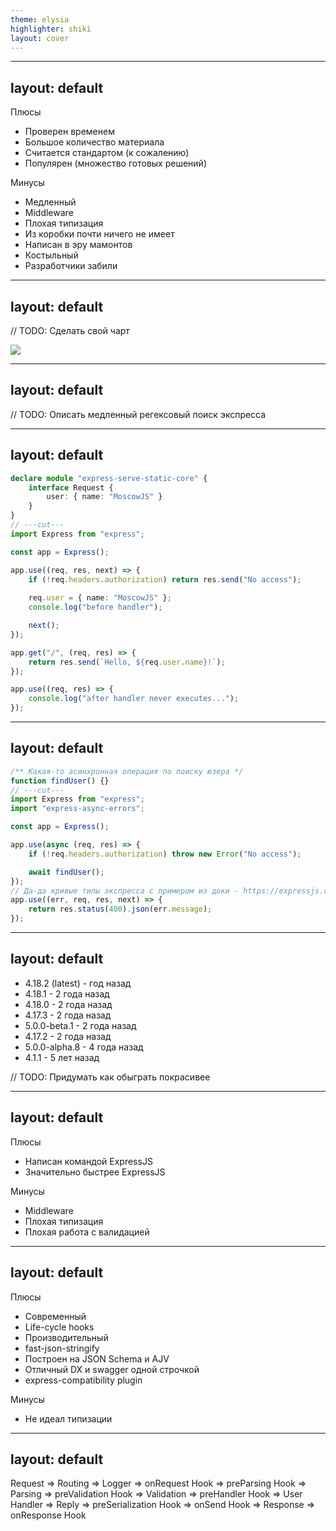 ```yaml
---
theme: elysia
highlighter: shiki
layout: cover
---
```


<CoverContent/>

---
layout: default
---
<SlideLogo framework="ExpressJS" title="Плюсы и минусы"/>

<p class="text-green">Плюсы</p>

- Проверен временем
- Большое количество материала
- Считается стандартом (к сожалению)
- Популярен (множество готовых решений)

<p class="text-red">Минусы</p>

- Медленный
- Middleware
- Плохая типизация
- Из коробки почти ничего не имеет
- Написан в эру мамонтов
- Костыльный
- Разработчики забили

---
layout: default
---
<SlideLogo framework="ExpressJS" title="Медленный"/>

// TODO: Сделать свой чарт

<img class="mt-7" src="/benchmark.png"/>

---
layout: default
---
<SlideLogo framework="ExpressJS" title="Медленный"/>

// TODO: Описать медленный регексовый поиск экспресса

---
layout: default
---
<SlideLogo framework="ExpressJS" title="Middleware"/>

<div class="mt-7"/>

```ts twoslash
declare module "express-serve-static-core" {
    interface Request {
        user: { name: "MoscowJS" }
    }
}
// ---cut---
import Express from "express";

const app = Express();

app.use((req, res, next) => {
	if (!req.headers.authorization) return res.send("No access");
    
	req.user = { name: "MoscowJS" };
	console.log("before handler");

	next();
});

app.get("/", (req, res) => {
	return res.send(`Hello, ${req.user.name}!`);
});

app.use((req, res) => {
	console.log("after handler never executes...");
});
```

---
layout: default
---

<SlideLogo framework="ExpressJS" title="Написан в эру мамонтов + костыльный"/>

<div class="mt-7"/>

```ts twoslash
/** Какая-то асинхронная операция по поиску юзера */
function findUser() {}
// ---cut---
import Express from "express";
import "express-async-errors";

const app = Express();

app.use(async (req, res) => {
	if (!req.headers.authorization) throw new Error("No access");

    await findUser();
});
// Да-да кривые типы экспресса с примером из доки - https://expressjs.com/en/guide/error-handling.html#error-handling
app.use((err, req, res, next) => {
	return res.status(400).json(err.message);
});
```

---
layout: default
---

<SlideLogo framework="ExpressJS" title="Разработчики забили"/>

<div class="mt-7"/>

- 4.18.2 (latest) - год назад
- 4.18.1 - 2 года назад
- 4.18.0 - 2 года назад
- 4.17.3 - 2 года назад
- 5.0.0-beta.1 - 2 года назад
- 4.17.2 - 2 года назад
- 5.0.0-alpha.8 - 4 года назад
- 4.1.1 - 5 лет назад

// TODO: Придумать как обыграть покрасивее

---
layout: default
---

<SlideLogo framework="KoaJS" title="Плюсы и минусы"/>

<p class="text-green">Плюсы</p>

- Написан командой ExpressJS
- Значительно быстрее ExpressJS

<p class="text-red">Минусы</p>

- Middleware
- Плохая типизация
- Плохая работа с валидацией

---
layout: default
---

<SlideLogo framework="FastifyJS" title="Плюсы и минусы"/>

<p class="text-green">Плюсы</p>

- Современный
- Life-cycle hooks
- Производительный
- fast-json-stringify
- Построен на JSON Schema и AJV
- Отличный DX и swagger одной строчкой
- express-compatibility plugin

<p class="text-red">Минусы</p>

- Не идеал типизации

---
layout: default
---

<SlideLogo framework="FastifyJS" title="Life-cycle hooks"/>

Request => Routing => Logger => onRequest Hook => preParsing Hook => Parsing => preValidation Hook => Validation => preHandler Hook => User Handler => Reply => preSerialization Hook => onSend Hook => Response => onResponse Hook